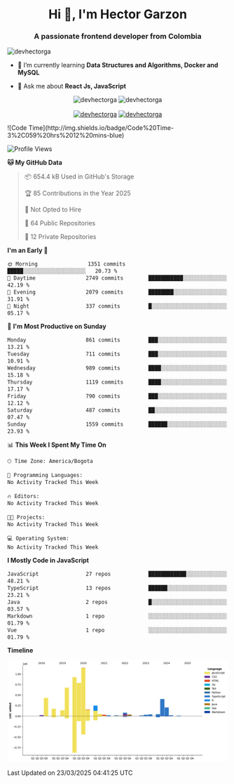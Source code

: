 <h1 align="center">Hi 👋, I'm Hector Garzon</h1>
<h3 align="center">A passionate frontend developer from Colombia</h3>

<p align="left"> <img src="https://komarev.com/ghpvc/?username=devhectorga" alt="devhectorga" /> </p>

- 🌱 I’m currently learning **Data Structures and Algorithms, Docker and MySQL**

- 💬 Ask me about **React Js, JavaScript**

<p align="center"> <img src="https://github-readme-stats.vercel.app/api?username=devhectorga&count_private=true&show_icons=true" alt="devhectorga" /> <img src="https://github-readme-stats.vercel.app/api/top-langs/?username=devhectorga&layout=compact" alt="devhectorga" /></p>

<p align="center">
<a href="https://twitter.com/devhectorga" target="blank"><img align="center" src="https://cdn.jsdelivr.net/npm/simple-icons@3.0.1/icons/twitter.svg" alt="devhectorga" height="20" width="20" /></a>
<a href="https://linkedin.com/in/devhectorga" target="blank"><img align="center" src="https://cdn.jsdelivr.net/npm/simple-icons@3.0.1/icons/linkedin.svg" alt="devhectorga" height="20" width="20" /></a>
</p>
<!--START_SECTION:waka-->
![Code Time](http://img.shields.io/badge/Code%20Time-3%2C059%20hrs%2012%20mins-blue)

![Profile Views](http://img.shields.io/badge/Profile%20Views-0-blue)

**🐱 My GitHub Data** 

> 📦 654.4 kB Used in GitHub's Storage 
 > 
> 🏆 85 Contributions in the Year 2025
 > 
> 🚫 Not Opted to Hire
 > 
> 📜 64 Public Repositories 
 > 
> 🔑 12 Private Repositories 
 > 
**I'm an Early 🐤** 

```text
🌞 Morning                1351 commits        █████░░░░░░░░░░░░░░░░░░░░   20.73 % 
🌆 Daytime                2749 commits        ███████████░░░░░░░░░░░░░░   42.19 % 
🌃 Evening                2079 commits        ████████░░░░░░░░░░░░░░░░░   31.91 % 
🌙 Night                  337 commits         █░░░░░░░░░░░░░░░░░░░░░░░░   05.17 % 
```
📅 **I'm Most Productive on Sunday** 

```text
Monday                   861 commits         ███░░░░░░░░░░░░░░░░░░░░░░   13.21 % 
Tuesday                  711 commits         ███░░░░░░░░░░░░░░░░░░░░░░   10.91 % 
Wednesday                989 commits         ████░░░░░░░░░░░░░░░░░░░░░   15.18 % 
Thursday                 1119 commits        ████░░░░░░░░░░░░░░░░░░░░░   17.17 % 
Friday                   790 commits         ███░░░░░░░░░░░░░░░░░░░░░░   12.12 % 
Saturday                 487 commits         ██░░░░░░░░░░░░░░░░░░░░░░░   07.47 % 
Sunday                   1559 commits        ██████░░░░░░░░░░░░░░░░░░░   23.93 % 
```


📊 **This Week I Spent My Time On** 

```text
🕑︎ Time Zone: America/Bogota

💬 Programming Languages: 
No Activity Tracked This Week

🔥 Editors: 
No Activity Tracked This Week

🐱‍💻 Projects: 
No Activity Tracked This Week

💻 Operating System: 
No Activity Tracked This Week
```

**I Mostly Code in JavaScript** 

```text
JavaScript               27 repos            ████████████░░░░░░░░░░░░░   48.21 % 
TypeScript               13 repos            ██████░░░░░░░░░░░░░░░░░░░   23.21 % 
Java                     2 repos             █░░░░░░░░░░░░░░░░░░░░░░░░   03.57 % 
Markdown                 1 repo              ░░░░░░░░░░░░░░░░░░░░░░░░░   01.79 % 
Vue                      1 repo              ░░░░░░░░░░░░░░░░░░░░░░░░░   01.79 % 
```



**Timeline**

![Lines of Code chart](https://raw.githubusercontent.com/devHectorGa/devHectorGa/master/assets/bar_graph.png)


 Last Updated on 23/03/2025 04:41:25 UTC
<!--END_SECTION:waka-->
